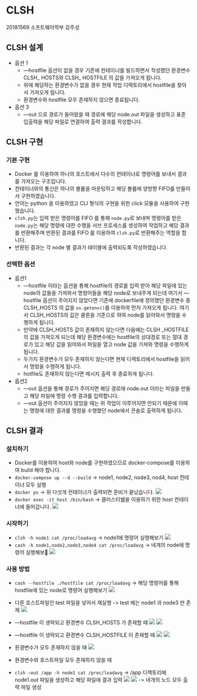 # CLSH
20181569 소프트웨어학부 강주성

## CLSH 설계
- 옵션 1
	- —hostfile 옵션이 없을 경우 기존에 컨테이너를 빌드하면서 작성했던 환경변수 CLSH_ HOSTS와 CLSH_ HOSTFILE 의 값을 가져오게 됩니다.
	- 위에 해당하는 환경변수가 없을 경우 현재 작업 디렉토리에서 hostfile을 찾아서 가져오게 됩니다.
	- 환경변수와 hostfile 모두 존재하지 않으면 종료됩니다.
- 옵션 3
	- —out 으로 경로가 들어왔을 때 경로에 해당 node.out 파일을 생성하고 표준 입출력을 해당 파일로 연결하여 출력 결과를 작성합니다.

## CLSH 구현
### 기본 구현
- Docker 를 이용하여 하나의 호스트에서 다수의 컨테이너로 명령어를 보내서 결과를 가져오는 구조입니다.
- 컨테이너와의 통신은 하나의 볼륨을 마운팅하고 해당 볼륨에 양방향 FIFO를 만들어서 구현하였습니다.
- 언어는 python 을 이용하였고 CLI 형식의 구현을 위한 click 모듈을 사용하여 구현했습니다.
- `clsh.py`는 입력 받은 명령어를 FIFO 를 통해 `node.py`로 보내며 명령어를 받은 `node.py`는 해당 명령에 대한 수행을 서브 프로세스를 생성하여 작업하고 해당 결과를 반환해주며 반환된 결과를 FIFO 를 이용하여 `clsh.py`로 반환해주는 역할을 합니다.
- 반환된 결과는 각 node 별 결과가 테이블에 출력되도록 작성하였습니다.
### 선택한 옵션
- 옵션1
	- —hostfile 이라는 옵션을 통해 hostfile의 경로를 입력 받아 해당 파일에 있는 node의 값들을 가져와서 명령어들을 해당 node로 보내주게 되는데 여기서 —hostfile 옵션이 주어지지 않았다면 기존에 dockerfile에 정의했던 환경변수 중 CLSH_HOSTS 의 값을 `os.getenv()`를 이용하여 먼저 가져오게 됩니다. 여기서 CLSH_HOSTS의 값은 콜론을 기준으로 하여 node를 읽어와서 명령을 수행하게 됩니다.
	- 만약에 CLSH_HOSTS 값이 존재하지 않는다면 다음에는 CLSH _HOSTFILE 의 값을 가져오게 되는데 해당 환경변수에는 hostfile의 상대경로 또는 절대 경로가 있고 해당 값을 읽어와서 파일을 열고 node 값을 가져와 명령을 수행하게 됩니다.
	- 두가지 환경변수가 모두 존재하지 않는다면 현재 디렉토리에서 hostfile을 읽어서 명령을 수행하게 됩니다.
	- hotfile도 존재하지 않는다면 메시지 출력 후 종료하게 됩니다.
- 옵션2
	- —out 옵션을 통해 경로가 주어지면 해당 경로에 node.out 이라는 파일을 만들고 해당 파일에 명령 수행 결과를 입력합니다.
	- —out 옵션이 주어지지 않았을 때는 위 작업이 이루어지면 안되기 때문에 이때는 명령에 대한 결과를 명령을 수행했던 node에서 콘솔로 출력하게 됩니다.

## CLSH 결과
### 설치하기
- Docker를 이용하여 host와 node를 구현하였으므로 docker-compose를 이용하여 build 해야 합니다.
- `docker-compose up --d --build` -> node1, node2, node3, nod4, host 컨테이너 모두 실행
- `docker ps` -> 위 다섯개 컨테이너가 출력되면 준비가 끝났습니다.
![](CLSH%20%E1%84%80%E1%85%AA%E1%84%8C%E1%85%A6%20%E1%84%87%E1%85%A9%E1%84%80%E1%85%A9%E1%84%89%E1%85%A5/35BDA21D-BD3F-4DC9-8835-8BC9886157D6.png)
- `docker exec -it host /bin/bash` -> 클러스터쉘을 이용하기 위한 host 컨테이너에 들어갑니다.
![](CLSH%20%E1%84%80%E1%85%AA%E1%84%8C%E1%85%A6%20%E1%84%87%E1%85%A9%E1%84%80%E1%85%A9%E1%84%89%E1%85%A5/79C0AF08-F9B6-4CE4-8C41-0CB0D3548911.png)

### 시작하기
- `clsh -h node1 cat /proc/loadavg` -> node1에 명령어 실행해보기
![](CLSH%20%E1%84%80%E1%85%AA%E1%84%8C%E1%85%A6%20%E1%84%87%E1%85%A9%E1%84%80%E1%85%A9%E1%84%89%E1%85%A5/69F9EC82-3C8C-4380-B0C7-F19736B525F4.png)
- `cash -h node1,node2,node3,node4 cat /proc/loadavg` -> 네개의 node에 명령어 실행해보
![](CLSH%20%E1%84%80%E1%85%AA%E1%84%8C%E1%85%A6%20%E1%84%87%E1%85%A9%E1%84%80%E1%85%A9%E1%84%89%E1%85%A5/464276BD-84DF-45B8-BA5A-76DBC239A8D0.png)

### 사용 방법
- `cash --hostfile ./hostfile cat /proc/loadavg` -> 해당 명령어를 통해 hostfile에 있는 node로 명령어 실행해보기
![](CLSH%20%E1%84%80%E1%85%AA%E1%84%8C%E1%85%A6%20%E1%84%87%E1%85%A9%E1%84%80%E1%85%A9%E1%84%89%E1%85%A5/E5641B40-42D0-428D-AE15-0F79BCE30F1D.png)
- 다른 호스트파일인 test 파일을 넣어서 재실행 -> test 에는 node1 과 node3 만 존재
![](CLSH%20%E1%84%80%E1%85%AA%E1%84%8C%E1%85%A6%20%E1%84%87%E1%85%A9%E1%84%80%E1%85%A9%E1%84%89%E1%85%A5/991B8DA6-6FE7-4E74-933E-645E5A8520BA.png)
- —hostfile 이 생략되고 환경변수 CLSH_HOSTS 가 존재할 때
![](CLSH%20%E1%84%80%E1%85%AA%E1%84%8C%E1%85%A6%20%E1%84%87%E1%85%A9%E1%84%80%E1%85%A9%E1%84%89%E1%85%A5/837E0E82-D490-4246-898A-CBB6F67A1D18.png)
![](CLSH%20%E1%84%80%E1%85%AA%E1%84%8C%E1%85%A6%20%E1%84%87%E1%85%A9%E1%84%80%E1%85%A9%E1%84%89%E1%85%A5/724342A4-C662-4F74-96A3-94BABD2C98D1.png)
- —hostfile 이 생략되고 환경변수 CLSH_HOSTFILE 이 존재할 때
![](CLSH%20%E1%84%80%E1%85%AA%E1%84%8C%E1%85%A6%20%E1%84%87%E1%85%A9%E1%84%80%E1%85%A9%E1%84%89%E1%85%A5/6D5A1238-1959-4CF5-91F5-E749ACF4B286.png)
![](CLSH%20%E1%84%80%E1%85%AA%E1%84%8C%E1%85%A6%20%E1%84%87%E1%85%A9%E1%84%80%E1%85%A9%E1%84%89%E1%85%A5/35C8B0CC-2ACA-419E-96EA-34A3BFD35CEA.png)
- 환경변수가 모두 존재하지 않을 때
![](CLSH%20%E1%84%80%E1%85%AA%E1%84%8C%E1%85%A6%20%E1%84%87%E1%85%A9%E1%84%80%E1%85%A9%E1%84%89%E1%85%A5/8B99BA80-7B2C-4218-9273-DF507CE2F4F4.png)
- 환경변수와 호스트파일 모두 존재하지 않을 때

- `clsh —out /app -h node1 cat /proc/loadavg` -> /app 디렉토리에 node1.out 파일을 생성하고 해당 파일에 결과 입력
![](CLSH%20%E1%84%80%E1%85%AA%E1%84%8C%E1%85%A6%20%E1%84%87%E1%85%A9%E1%84%80%E1%85%A9%E1%84%89%E1%85%A5/1C929C47-9C28-48C9-8F58-B2AACA72A584.png)
![](CLSH%20%E1%84%80%E1%85%AA%E1%84%8C%E1%85%A6%20%E1%84%87%E1%85%A9%E1%84%80%E1%85%A9%E1%84%89%E1%85%A5/29E69046-BD91-4AEF-84F5-B36036A1E30B.png)
-> 네개의 노드 모두 출력 파일 생성








